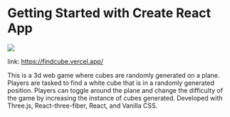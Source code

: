 # Getting Started with Create React App

![](https://im2.ezgif.com/tmp/ezgif-2-5ed5857e15.gif)

link: https://findcube.vercel.app/

This is a 3d web game where cubes are randomly generated on a plane. Players are tasked to find a white cube that is in a randomly generated position. Players can toggle around the plane and change the difficulty of the game by increasing the instance of cubes generated. Developed with Three.js, React-three-fiber, React, and Vanilla CSS.
